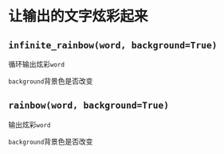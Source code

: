 # 让输出的文字炫彩起来
## `infinite_rainbow(word, background=True)`
循环输出炫彩`word`

`background`背景色是否改变
## `rainbow(word, background=True)`
输出炫彩`word`

`background`背景色是否改变

